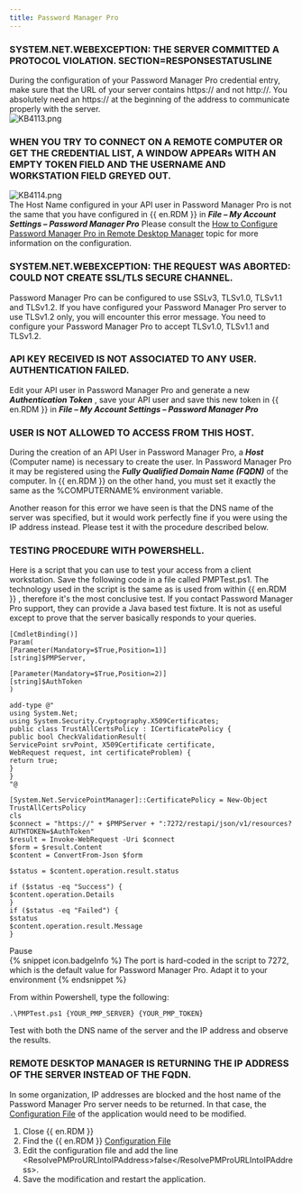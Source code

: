 ```yaml
---
title: Password Manager Pro
---
```

### SYSTEM.NET.WEBEXCEPTION: THE SERVER COMMITTED A PROTOCOL VIOLATION. SECTION=RESPONSESTATUSLINE
During the configuration of your Password Manager Pro credential entry, make sure that the URL of your server contains https:// and not http://. You absolutely need an https:// at the beginning of the address to communicate properly with the server.  
![KB4113.png](/img/en/kb/KB4113.png)
### WHEN YOU TRY TO CONNECT ON A REMOTE COMPUTER OR GET THE CREDENTIAL LIST, A WINDOW APPEARs WITH AN EMPTY TOKEN FIELD AND THE USERNAME AND WORKSTATION FIELD GREYED OUT.  
![KB4114.png](/img/en/kb/KB4114.png)  
The Host Name configured in your API user in Password Manager Pro is not the same that you have configured in {{ en.RDM }} in ***File – My Account Settings – Password Manager Pro*** Please consult the [How to Configure Password Manager Pro in Remote Desktop Manager](/kb/remote-desktop-manager/how-to-articles/rdm-mac-configure-password-manager-pro/) topic for more information on the configuration.
### SYSTEM.NET.WEBEXCEPTION: THE REQUEST WAS ABORTED: COULD NOT CREATE SSL/TLS SECURE CHANNEL.
Password Manager Pro can be configured to use SSLv3, TLSv1.0, TLSv1.1 and TLSv1.2. If you have configured your Password Manager Pro server to use TLSv1.2 only, you will encounter this error message. You need to configure your Password Manager Pro to accept TLSv1.0, TLSv1.1 and TLSv1.2.
### API KEY RECEIVED IS NOT ASSOCIATED TO ANY USER. AUTHENTICATION FAILED.
Edit your API user in Password Manager Pro and generate a new ***Authentication Token*** , save your API user and save this new token in {{ en.RDM }} in ***File – My Account Settings – Password Manager Pro***
### USER IS NOT ALLOWED TO ACCESS FROM THIS HOST.
During the creation of an API User in Password Manager Pro, a ***Host*** (Computer name) is necessary to create the user. In Password Manager Pro it may be registered using the ***Fully Qualified Domain Name (FQDN)*** of the computer. In {{ en.RDM }} on the other hand, you must set it exactly the same as the %COMPUTERNAME% environment variable.  

Another reason for this error we have seen is that the DNS name of the server was specified, but it would work perfectly fine if you were using the IP address instead. Please test it with the procedure described below.
### TESTING PROCEDURE WITH POWERSHELL.
Here is a script that you can use to test your access from a client workstation. Save the following code in a file called PMPTest.ps1. The technology used in the script is the same as is used from within {{ en.RDM }} , therefore it&apos;s the most conclusive test. If you contact Password Manager Pro support, they can provide a Java based test fixture. It is not as useful except to prove that the server basically responds to your queries.  

```
[CmdletBinding()]  
Param(  
[Parameter(Mandatory=$True,Position=1)]  
[string]$PMPServer,  

[Parameter(Mandatory=$True,Position=2)]  
[string]$AuthToken  
)  

add-type @"  
using System.Net;  
using System.Security.Cryptography.X509Certificates;  
public class TrustAllCertsPolicy : ICertificatePolicy {  
public bool CheckValidationResult(  
ServicePoint srvPoint, X509Certificate certificate,  
WebRequest request, int certificateProblem) {  
return true;  
}  
}  
"@  

[System.Net.ServicePointManager]::CertificatePolicy = New-Object TrustAllCertsPolicy  
cls  
$connect = "https://" + $PMPServer + ":7272/restapi/json/v1/resources?AUTHTOKEN=$AuthToken"  
$result = Invoke-WebRequest -Uri $connect  
$form = $result.Content  
$content = ConvertFrom-Json $form  

$status = $content.operation.result.status  

if ($status -eq "Success") {  
$content.operation.Details  
}  
if ($status -eq "Failed") {  
$status  
$content.operation.result.Message  
}  
```
Pause  
{% snippet icon.badgeInfo %}
The port is hard-coded in the script to 7272, which is the default value for Password Manager Pro. Adapt it to your environment
{% endsnippet %}  

From within Powershell, type the following:  

`.\PMPTest.ps1 {YOUR_PMP_SERVER} {YOUR_PMP_TOKEN}`

Test with both the DNS name of the server and the IP address and observe the results.
### REMOTE DESKTOP MANAGER IS RETURNING THE IP ADDRESS OF THE SERVER INSTEAD OF THE FQDN.
In some organization, IP addresses are blocked and the host name of the Password Manager Pro server needs to be returned. In that case, the [Configuration File](https://help.remotedesktopmanager.com/installation_configurationfilelocation.html) of the application would need to be modified.  

1. Close {{ en.RDM }}
1. Find the {{ en.RDM }} [Configuration File](https://help.remotedesktopmanager.com/installation_configurationfilelocation.html)
1. Edit the configuration file and add the line &lt;ResolvePMProURLIntoIPAddress&gt;false&lt;/ResolvePMProURLIntoIPAddress&gt;.
1. Save the modification and restart the application.
